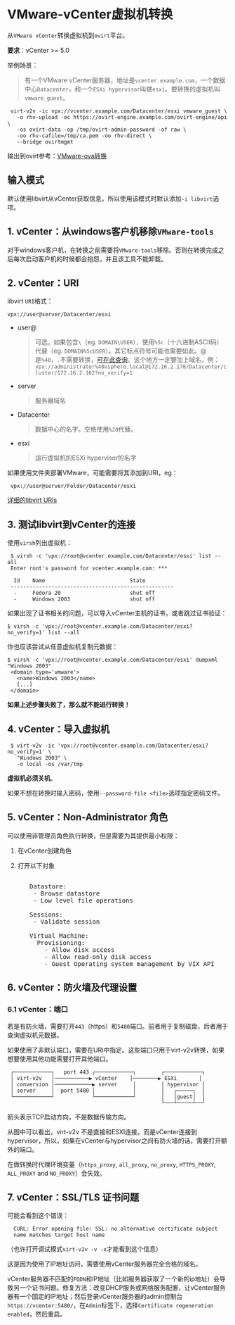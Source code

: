 # VMware-vCenter虚拟机转换

从`VMware vCenter`转换虚拟机到`ovirt`平台。

**要求**：vCenter >= 5.0

举例场景：

> 有一个VMware vCenter服务器，地址是`vcenter.example.com`，一个数据中心`Datacenter`，和一个`ESXi hypervisor`叫做`esxi`。要转换的虚拟机叫`vmware_guest`。

```shell
 virt-v2v -ic vpx://vcenter.example.com/Datacenter/esxi vmware_guest \
   -o rhv-upload -oc https://ovirt-engine.example.com/ovirt-engine/api \
   -os ovirt-data -op /tmp/ovirt-admin-password -of raw \
   -oo rhv-cafile=/tmp/ca.pem -oo rhv-direct \
   --bridge ovirtmgmt
```

输出到ovirt参考：[VMware-ova转换](VMware-ova转换.md)

## 输入模式

默认使用libvirt从vCenter获取信息，所以使用该模式时默认添加`-i libvirt`选项。

## 1. vCenter：从windows客户机移除`VMware-tools`

对于windows客户机，在转换之前需要将`VMware-tools`移除。否则在转换完成之后每次启动客户机的时候都会抱怨，并且该工具不能卸载。

## 2. vCenter：URI

libvirt `URI`格式：

```shell
vpx://user@server/Datacenter/esxi
```

- user@

    > 可选。如果包含`\`（eg. `DOMAIN\USER`），使用`%5c`（十六进制ASCII码）代替（eg. `DOMAIN%5cUSER`）。其它标点符号可能也需要如此。@是`%40`，`.`不需要转换，[可在此查询](https://www.mokuge.com/tool/asciito16/)。这个地方一定要加上域名，例：`vpx://administrator%40vsphere.local@172.16.2.178/Datacenter/cluster/172.16.2.162?no_verify=1`

- server

    > 服务器域名

- Datacenter

    > 数据中心的名字。空格使用`%20`代替。

- esxi

    > 运行虚拟机的ESXi hypervisor的名字

如果使用文件夹部署VMware，可能需要将其添加到URI，eg：

```shell
 vpx://user@server/Folder/Datacenter/esxi
```

[详细的libvirt URIs](http://libvirt.org/drvesx.html)

## 3. 测试libvirt到vCenter的连接

使用`virsh`列出虚拟机：

```shell
 $ virsh -c 'vpx://root@vcenter.example.com/Datacenter/esxi' list --all
 Enter root's password for vcenter.example.com: ***
 
  Id    Name                           State
 ----------------------------------------------------
  -     Fedora 20                      shut off
  -     Windows 2003                   shut off
```

如果出现了证书相关的问题，可以导入vCenter主机的证书，或者跳过证书验证：

```shell
$ virsh -c 'vpx://root@vcenter.example.com/Datacenter/esxi?no_verify=1' list --all
```

你也应该尝试从任意虚拟机复制元数据：

```shell
$ virsh -c 'vpx://root@vcenter.example.com/Datacenter/esxi' dumpxml "Windows 2003"
 <domain type='vmware'>
   <name>Windows 2003</name>
   [...]
 </domain>
```

**如果上述步骤失败了，那么就不能进行转换！**

## 4. vCenter：导入虚拟机

```shell
 $ virt-v2v -ic 'vpx://root@vcenter.example.com/Datacenter/esxi?no_verify=1' \
   "Windows 2003" \
   -o local -os /var/tmp
```

**虚拟机必须关机**。

如果不想在转换时输入密码，使用`--password-file <file>`选项指定密码文件。

## 5. vCenter：Non-Administrator 角色

可以使用非管理员角色执行转换，但是需要为其提供最小权限：

1. 在vCenter创建角色

2. 打开以下对象
<pre>

      Datastore:
       - Browse datastore
       - Low level file operations
      
      Sessions:
       - Validate session
      
      Virtual Machine:
        Provisioning:
          - Allow disk access
          - Allow read-only disk access
          - Guest Operating system management by VIX API
</pre>

## 6. vCenter：防火墙及代理设置

### 6.1 vCenter：端口

若是有防火墙，需要打开`443`（https）和`5480`端口。前者用于复制磁盘，后者用于查询虚拟机元数据。

如果使用了非默认端口，需要在URI中指定。这些端口只用于virt-v2v转换，如果想要使用其他功能需要打开其他端口。

```shell
 ┌────────────┐   port 443 ┌────────────┐        ┌────────────┐
 │ virt-v2v   │───────────▶ vCenter    │────────▶ ESXi       │
 │ conversion │────────────▶ server     │        │ hypervisor │
 │ server     │  port 5480 │            │        │   ┌─────┐  │
 └────────────┘            └────────────┘        │   │guest│  │
                                                 └───┴─────┴──┘
```

箭头表示TCP启动方向，不是数据传输方向。

从图中可以看出，virt-v2v 不是直接和ESXI连接，而是vCenter连接到hypervisor，所以，如果在vCenter与hypervisor之间有防火墙的话，需要打开额外的端口。

在做转换时代理环境变量（`https_proxy`, `all_proxy`, `no_proxy`, `HTTPS_PROXY`, `ALL_PROXY` and `NO_PROXY`）会失效。

## 7. vCenter：SSL/TLS 证书问题

可能会看到这个错误：

```shell
  CURL: Error opening file: SSL: no alternative certificate subject
  name matches target host name
```

（也许打开调试模式`virt-v2v -v -x`才能看到这个信息）

这是因为使用了IP地址访问，需要使用vCenter服务器完全合格的域名。

vCenter服务器不匹配的`FQDN`和IP地址（比如服务器获取了一个新的ip地址）会导致另一个证书问题。修复方法：改变DHCP服务或网络服务配置，让vCenter服务器有一个固定的IP地址；然后登录vCenter服务器的admin控制台`https://vcenter:5480/`，在`Admin`标签下，选择`Certificate regeneration enabled`，然后重启。
